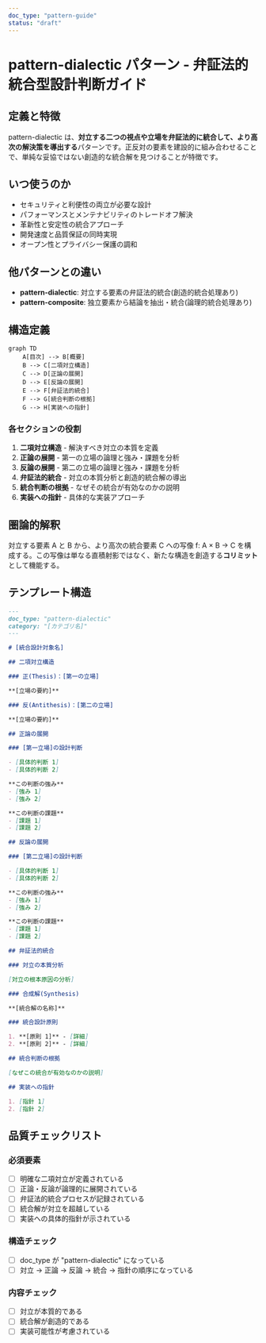 ```yaml
---
doc_type: "pattern-guide"
status: "draft"
---
```


# pattern-dialectic パターン - 弁証法的統合型設計判断ガイド

## 定義と特徴

pattern-dialectic は、**対立する二つの視点や立場を弁証法的に統合して、より高次の解決策を導出する**パターンです。正反対の要素を建設的に組み合わせることで、単純な妥協ではない創造的な統合解を見つけることが特徴です。

## いつ使うのか

- セキュリティと利便性の両立が必要な設計
- パフォーマンスとメンテナビリティのトレードオフ解決
- 革新性と安定性の統合アプローチ
- 開発速度と品質保証の同時実現
- オープン性とプライバシー保護の調和

## 他パターンとの違い

- **pattern-dialectic**: 対立する要素の弁証法的統合(創造的統合処理あり)
- **pattern-composite**: 独立要素から結論を抽出・統合(論理的統合処理あり)

## 構造定義

```mermaid
graph TD
    A[目次] --> B[概要]
    B --> C[二項対立構造]
    C --> D[正論の展開]
    D --> E[反論の展開]
    E --> F[弁証法的統合]
    F --> G[統合判断の根拠]
    G --> H[実装への指針]
```

### 各セクションの役割

1. **二項対立構造** - 解決すべき対立の本質を定義
2. **正論の展開** - 第一の立場の論理と強み・課題を分析
3. **反論の展開** - 第二の立場の論理と強み・課題を分析
4. **弁証法的統合** - 対立の本質分析と創造的統合解の導出
5. **統合判断の根拠** - なぜその統合が有効なのかの説明
6. **実装への指針** - 具体的な実装アプローチ

## 圏論的解釈

対立する要素 A と B から、より高次の統合要素 C への写像 f: A × B → C を構成する。この写像は単なる直積射影ではなく、新たな構造を創造する**コリミット**として機能する。

## テンプレート構造

```markdown
---
doc_type: "pattern-dialectic"
category: "[カテゴリ名]"
---

# [統合設計対象名]

## 二項対立構造

### 正(Thesis)：[第一の立場]

**[立場の要約]**

### 反(Antithesis)：[第二の立場]

**[立場の要約]**

## 正論の展開

### [第一立場]の設計判断

- [具体的判断 1]
- [具体的判断 2]

**この判断の強み**
- [強み 1]
- [強み 2]

**この判断の課題**
- [課題 1]
- [課題 2]

## 反論の展開

### [第二立場]の設計判断

- [具体的判断 1]
- [具体的判断 2]

**この判断の強み**
- [強み 1]
- [強み 2]

**この判断の課題**
- [課題 1]
- [課題 2]

## 弁証法的統合

### 対立の本質分析

[対立の根本原因の分析]

### 合成解(Synthesis)

**[統合解の名称]**

### 統合設計原則

1. **[原則 1]** - [詳細]
2. **[原則 2]** - [詳細]

## 統合判断の根拠

[なぜこの統合が有効なのかの説明]

## 実装への指針

1. [指針 1]
2. [指針 2]
```

## 品質チェックリスト

### 必須要素

- [ ] 明確な二項対立が定義されている
- [ ] 正論・反論が論理的に展開されている
- [ ] 弁証法的統合プロセスが記録されている
- [ ] 統合解が対立を超越している
- [ ] 実装への具体的指針が示されている

### 構造チェック

- [ ] doc_type が "pattern-dialectic" になっている
- [ ] 対立 → 正論 → 反論 → 統合 → 指針の順序になっている

### 内容チェック

- [ ] 対立が本質的である
- [ ] 統合解が創造的である
- [ ] 実装可能性が考慮されている
